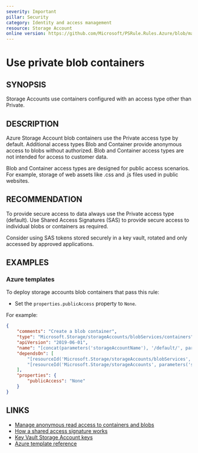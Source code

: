 ```yaml
---
severity: Important
pillar: Security
category: Identity and access management
resource: Storage Account
online version: https://github.com/Microsoft/PSRule.Rules.Azure/blob/main/docs/rules/en/Azure.Storage.BlobAccessType.md
---
```


# Use private blob containers

## SYNOPSIS

Storage Accounts use containers configured with an access type other than Private.

## DESCRIPTION

Azure Storage Account blob containers use the Private access type by default.
Additional access types Blob and Container provide anonymous access to blobs without authorized.
Blob and Container access types are not intended for access to customer data.

Blob and Container access types are designed for public access scenarios.
For example, storage of web assets like .css and .js files used in public websites.

## RECOMMENDATION

To provide secure access to data always use the Private access type (default).
Use Shared Access Signatures (SAS) to provide secure access to individual blobs or containers as required.

Consider using SAS tokens stored securely in a key vault, rotated and only accessed by approved applications.

## EXAMPLES

### Azure templates

To deploy storage accounts blob containers that pass this rule:

- Set the `properties.publicAccess` property to `None`.

For example:

```json
{
    "comments": "Create a blob container",
    "type": "Microsoft.Storage/storageAccounts/blobServices/containers",
    "apiVersion": "2019-06-01",
    "name": "[concat(parameters('storageAccountName'), '/default/', parameters('containerName')))]",
    "dependsOn": [
        "[resourceId('Microsoft.Storage/storageAccounts/blobServices', parameters('storageAccountName'), 'default')]",
        "[resourceId('Microsoft.Storage/storageAccounts', parameters('storageAccountName'))]"
    ],
    "properties": {
        "publicAccess": "None"
    }
}
```

## LINKS

- [Manage anonymous read access to containers and blobs](https://docs.microsoft.com/azure/storage/blobs/anonymous-read-access-configure)
- [How a shared access signature works](https://docs.microsoft.com/azure/storage/common/storage-sas-overview#how-a-shared-access-signature-works)
- [Key Vault Storage Account keys](https://docs.microsoft.com/azure/key-vault/secrets/overview-storage-keys)
- [Azure template reference](https://docs.microsoft.com/azure/templates/microsoft.storage/storageaccounts)
